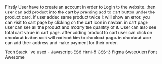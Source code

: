 Firstly User have to create an account in order to Login to the website.
then user can add product into the cart by pressing add to cart button under the product card.
if user added same product twice it will show an error.
you can visit to cart page by clicking on the cart icon in navbar.
in cart page user can see all the product and modify the quantity of it.
User can also see total cart value in cart page.
after adding product to cart user can click on checkout button so it will redirect him to checkout page.
in checkout user can add their address and make payment for their order.

Tech Stack i've used - Javascript-ES6 Html-5 CSS-3 Figma SweetAlert Font Awesome
